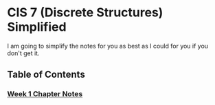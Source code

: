 # CIS 7 (Discrete Structures) Simplified
I am going to simplify the notes for you as best as I could for you if you don't get it.

## Table of Contents

### [Week 1 Chapter Notes](Week%201%20-%20Unit%201%20-%20Number%20Representations/Chapter%201%20Notes.md)

